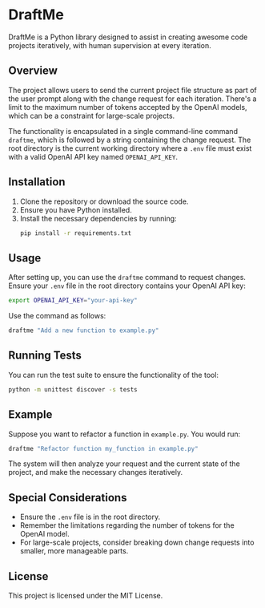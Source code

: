 
# DraftMe

DraftMe is a Python library designed to assist in creating awesome code projects iteratively, with human supervision at every iteration. 

## Overview

The project allows users to send the current project file structure as part of the user prompt along with the change request for each iteration. There's a limit to the maximum number of tokens accepted by the OpenAI models, which can be a constraint for large-scale projects.

The functionality is encapsulated in a single command-line command `draftme`, which is followed by a string containing the change request. The root directory is the current working directory where a `.env` file must exist with a valid OpenAI API key named `OPENAI_API_KEY`.

## Installation

1. Clone the repository or download the source code.
2. Ensure you have Python installed.
3. Install the necessary dependencies by running:
    ```bash
    pip install -r requirements.txt
    ```

## Usage

After setting up, you can use the `draftme` command to request changes. Ensure your `.env` file in the root directory contains your OpenAI API key:

```bash
export OPENAI_API_KEY="your-api-key"
```

Use the command as follows:

```bash
draftme "Add a new function to example.py"
```

## Running Tests

You can run the test suite to ensure the functionality of the tool:

```bash
python -m unittest discover -s tests
```

## Example

Suppose you want to refactor a function in `example.py`. You would run:

```bash
draftme "Refactor function my_function in example.py"
```

The system will then analyze your request and the current state of the project, and make the necessary changes iteratively.

## Special Considerations

- Ensure the `.env` file is in the root directory.
- Remember the limitations regarding the number of tokens for the OpenAI model.
- For large-scale projects, consider breaking down change requests into smaller, more manageable parts.

## License

This project is licensed under the MIT License.

